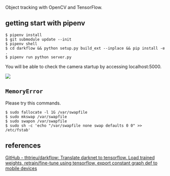 Object tracking with OpenCV and TensorFlow.

## getting start with pipenv
```console
$ pipenv install
$ git submodule update --init
$ pipenv shell
$ cd darkflow && python setup.py build_ext --inplace && pip install -e .
$ pipenv run python server.py
```
You will be able to check the camera startup by accessing localhost:5000.

![](https://gyazo.com/cd208c4f54bcb46cd4ecdd0db459d48e.png)

## `MemoryError`
Please try this commands.
```console
$ sudo fallocate -l 1G /var/swapfile
$ sudo mkswap /var/swapfile
$ sudo swapon /var/swapfile
$ sudo sh -c 'echo "/var/swapfile none swap defaults 0 0" >> /etc/fstab'
```

## references
[GitHub - thtrieu/darkflow: Translate darknet to tensorflow. Load trained weights, retrain/fine-tune using tensorflow, export constant graph def to mobile devices](https://github.com/thtrieu/darkflow)
